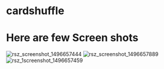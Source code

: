 # cardshuffle


# Here are few Screen shots

![rsz_screenshot_1496657444](https://cloud.githubusercontent.com/assets/12582488/26780360/1b3cf2d8-49af-11e7-94ad-db5f15610f86.png)
![rsz_screenshot_1496657889](https://cloud.githubusercontent.com/assets/12582488/26780359/1b3c5a30-49af-11e7-8626-4775bb9957dd.png)
![rsz_1screenshot_1496657459](https://cloud.githubusercontent.com/assets/12582488/26780361/1b40d2d6-49af-11e7-9d5c-4ed78e28302f.png)
